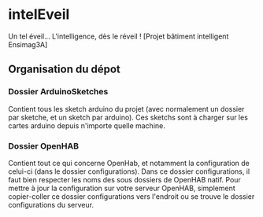 # intelEveil
Un tel éveil... L'intelligence, dès le réveil ! [Projet bâtiment intelligent Ensimag3A]



## Organisation du dépot

### Dossier ArduinoSketches

Contient tous les sketch arduino du projet (avec normalement un dossier par sketche, et un sketch par arduino). Ces sketchs sont à charger sur les cartes arduino depuis n'importe quelle machine.

### Dossier OpenHAB

Contient tout ce qui concerne OpenHab, et notamment la configuration de celui-ci (dans le dossier configurations). Dans ce dossier configurations, il faut bien respecter les noms des sous dossiers de OpenHAB natif. Pour mettre à jour la configuration sur votre serveur OpenHAB, simplement copier-coller ce dossier configurations vers l'endroit ou se trouve le dossier configurations du serveur.
